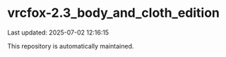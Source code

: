 # vrcfox-2.3_body_and_cloth_edition

Last updated: 2025-07-02 12:16:15

This repository is automatically maintained.

